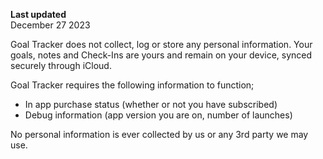 **Last updated**  
December 27 2023

Goal Tracker does not collect, log or store any personal information. Your goals, notes and Check-Ins are yours and remain on your device, synced securely through iCloud.

Goal Tracker requires the following information to function;

- In app purchase status (whether or not you have subscribed)
- Debug information (app version you are on, number of launches)

No personal information is ever collected by us or any 3rd party we may use.
